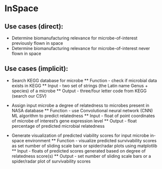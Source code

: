 # InSpace

## Use cases (direct):
* Determine biomanufacturing relevance for microbe-of-interest previously flown in space
* Determine biomanufacturing relevance for microbe-of-interest never flown in space

## Use cases (implicit): 
* Search KEGG database for microbe
** Function - check if microbial data exists in KEGG
** Input - two set of strings (the Latin name Genus + species) of a microbe
** Output - three/four letter code from KEGG (search our CSV) 

* Assign input microbe a degree of relatedness to microbes present in NASA database
** Function - use Convolutional neural network (CNN) ML algorithm to predict relatedness
** Input - float of point coordinates of microbe of interest’s gene expression level
** Output - float percentage of predicted microbial relatedness

* Generate visualization of predicted viability scores for input microbe in-space environment
** Function - visualize predicted survivability scores as set number of sliding scale bars or spider/radar plots using matplotlib
** Input - floats of predicted scores generated based on degree of relatedness score(s)
** Output - set number of sliding scale bars or a spider/radar plot of survivability scores
